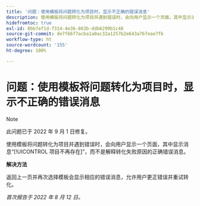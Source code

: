 ```yaml
---
title: '问题：使用模板将问题转化为项目时，显示不正确的错误消息'
description: 使用模板将问题转化为项目并遇到错误时，会向用户显示一个页面，其中显示消息“项目不再存在”，而不是解释转化失败原因的正确错误消息。
hidefromtoc: true
exl-id: 0bb7ef1d-f314-4e36-863b-ddb6299b1c48
source-git-commit: de7f66f7acba1a0ac32a1257b2e643a767eae7fb
workflow-type: ht
source-wordcount: '155'
ht-degree: 100%

---
```


# 问题：使用模板将问题转化为项目时，显示不正确的错误消息

>[!NOTE]
>
>此问题已于 2022 年 9 月 1 日修复。

使用模板将问题转化为项目并遇到错误时，会向用户显示一个页面，其中显示消息“[!UICONTROL 项目不再存在]”，而不是解释转化失败原因的正确错误消息。

**解决方法**

返回上一页并再次选择模板会显示相应的错误消息，允许用户更正错误并重试转化。

_首次报告于 2022 年 8 月 12 日。_

